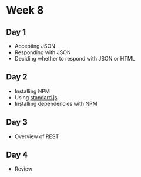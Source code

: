 # Week 8

## Day 1

- Accepting JSON 
- Responding with JSON
- Deciding whether to respond with JSON or HTML

## Day 2

- Installing NPM
- Using [standard.js](https://standardjs.com/)
- Installing dependencies with NPM

## Day 3

- Overview of REST

## Day 4

- Review
